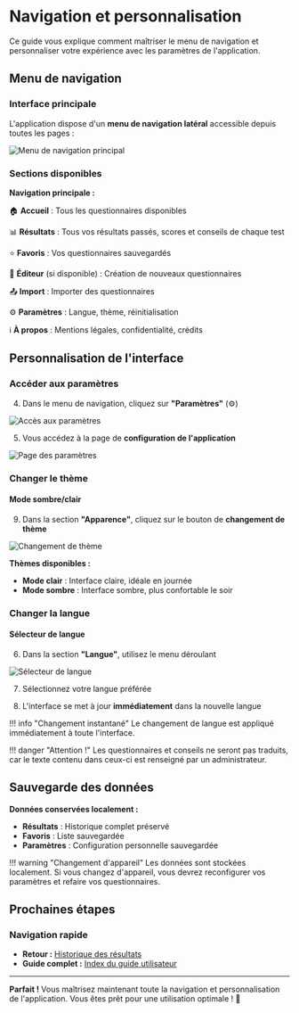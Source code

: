 # Navigation et personnalisation

Ce guide vous explique comment maîtriser le menu de navigation et personnaliser votre expérience avec les paramètres de l'application.

## Menu de navigation

### Interface principale

L'application dispose d'un **menu de navigation latéral** accessible depuis toutes les pages :

<img src="screenshots/utilisation/21-navigation-menu.png" alt="Menu de navigation principal" class="small">

### Sections disponibles

**Navigation principale :**

🏠 **Accueil** : Tous les questionnaires disponibles

📊 **Résultats** : Tous vos résultats passés, scores et conseils de chaque test

⭐ **Favoris** : Vos questionnaires sauvegardés

📝 **Éditeur** (si disponible) : Création de nouveaux questionnaires

📤 **Import** : Importer des questionnaires

⚙️ **Paramètres** : Langue, thème, réinitialisation

ℹ️ **À propos** : Mentions légales, confidentialité, crédits

## Personnalisation de l'interface

### Accéder aux paramètres

4. Dans le menu de navigation, cliquez sur **"Paramètres"** (⚙️)

<img src="screenshots/utilisation/22-settings-menu.png" alt="Accès aux paramètres" class="small">

5. Vous accédez à la page de **configuration de l'application**

<img src="screenshots/utilisation/23-settings-page.png" alt="Page des paramètres" class="large">

### Changer le thème

#### Mode sombre/clair

9. Dans la section **"Apparence"**, cliquez sur le bouton de **changement de thème**

<img src="screenshots/utilisation/24-theme-toggle.png" alt="Changement de thème" class="large">

**Thèmes disponibles :**  
- **Mode clair** : Interface claire, idéale en journée  
- **Mode sombre** : Interface sombre, plus confortable le soir  

### Changer la langue

#### Sélecteur de langue

6. Dans la section **"Langue"**, utilisez le menu déroulant

<img src="screenshots/utilisation/25-language-selector.png" alt="Sélecteur de langue" class="small">

7. Sélectionnez votre langue préférée

8. L'interface se met à jour **immédiatement** dans la nouvelle langue

!!! info "Changement instantané"
    Le changement de langue est appliqué immédiatement à toute l'interface.

!!! danger "Attention !"
    Les questionnaires et conseils ne seront pas traduits, car le texte contenu dans ceux-ci est renseigné par un administrateur.

## Sauvegarde des données

**Données conservées localement :**  
- **Résultats** : Historique complet préservé  
- **Favoris** : Liste sauvegardée  
- **Paramètres** : Configuration personnelle sauvegardée  

!!! warning "Changement d'appareil"
    Les données sont stockées localement. Si vous changez d'appareil, vous devrez reconfigurer vos paramètres et refaire vos questionnaires.

## Prochaines étapes

### Navigation rapide

- **Retour :** [Historique des résultats](02-historique-resultats.md)
- **Guide complet :** [Index du guide utilisateur](index.md)

---

**Parfait !** Vous maîtrisez maintenant toute la navigation et personnalisation de l'application. Vous êtes prêt pour une utilisation optimale ! 🚀